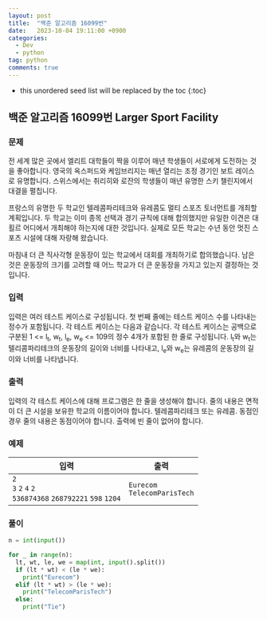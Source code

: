```yaml
---
layout: post
title:  "백준 알고리즘 16099번"
date:   2023-10-04 19:11:00 +0900
categories: 
  - Dev
  - python
tag: python
comments: true
---
```


* this unordered seed list will be replaced by the toc
{:toc}

## 백준 알고리즘 16099번 Larger Sport Facility

### 문제

전 세계 많은 곳에서 엘리트 대학들이 짝을 이루어 매년 학생들이 서로에게 도전하는 것을 좋아합니다. 영국의 옥스퍼드와 케임브리지는 매년 열리는 조정 경기인 보트 레이스로 유명합니다. 스위스에서는 취리히와 로잔의 학생들이 매년 유명한 스키 챌린지에서 대결을 펼칩니다.

프랑스의 유명한 두 학교인 텔레콤파리테크와 유레콤도 멀티 스포츠 토너먼트를 개최할 계획입니다. 두 학교는 이미 종목 선택과 경기 규칙에 대해 합의했지만 유일한 이견은 대횔르 어디에서 개최해야 하는지에 대한 것입니다. 실제로 모든 학교는 수년 동안 멋진 스포츠 시설에 대해 자랑해 왔습니다.

마침내 더 큰 직사각형 운동장이 있는 학교에서 대회를 개최하기로 합의했습니다. 남은 것은 운동장의 크기를 고려할 때 어느 학교가 더 큰 운동장을 가지고 있는지 결정하는 것입니다.

### 입력

입력은 여러 테스트 케이스로 구성됩니다. 첫 번째 줄에는 테스트 케이스 수를 나타내는 정수가 포함됩니다. 각 테스트 케이스는 다음과 같습니다. 각 테스트 케이스는 공백으로 구분된 1 <= l<sub>t</sub>, w<sub>t</sub>, l<sub>e</sub>, w<sub>e</sub> <= 109의 정수 4개가 포함된 한 줄로 구성됩니다. l<sub>t</sub>와 w<sub>t</sub>는 텔리콤파리테크의 운동장의 길이와 너비를 나타내고, l<sub>e</sub>와 w<sub>e</sub>는 유레콤의 운동장의 길이와 너비를 나타냅니다.

### 출력

입력의 각 테스트 케이스에 대해 프로그램은 한 줄을 생성해야 합니다. 줄의 내용은 면적이 더 큰 시설을 보유한 학교의 이름이어야 합니다. 텔레콤파리테크 또는 유레콤. 동점인 경우 줄의 내용은 동점이어야 합니다. 출력에 빈 줄이 없어야 합니다.

### 예제

| 입력 | 출력 |
| --- | --- |
| `2` <br/> `3` `2` `4` `2` <br/> `536874368` `268792221` `598` `1204` | `Eurecom` <br/> `TelecomParisTech` |

### 풀이

```py
n = int(input())

for _ in range(n):
  lt, wt, le, we = map(int, input().split())
  if (lt * wt) < (le * we):
    print("Eurecom")
  elif (lt * wt) > (le * we):
    print("TelecomParisTech")
  else:
    print("Tie")
```
